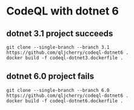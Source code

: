 # CodeQL with dotnet 6

## dotnet 3.1 project succeeds

```shell
git clone --single-branch --branch 3.1 https://github.com/qljcherry/codeql-dotnet6 .
docker build -f codeql-dotnet3.dockerfile .
```

## dotnet 6.0 project fails

```shell
git clone --single-branch --branch 6.0 https://github.com/qljcherry/codeql-dotnet6 .
docker build -f codeql-dotnet6.dockerfile .
```
